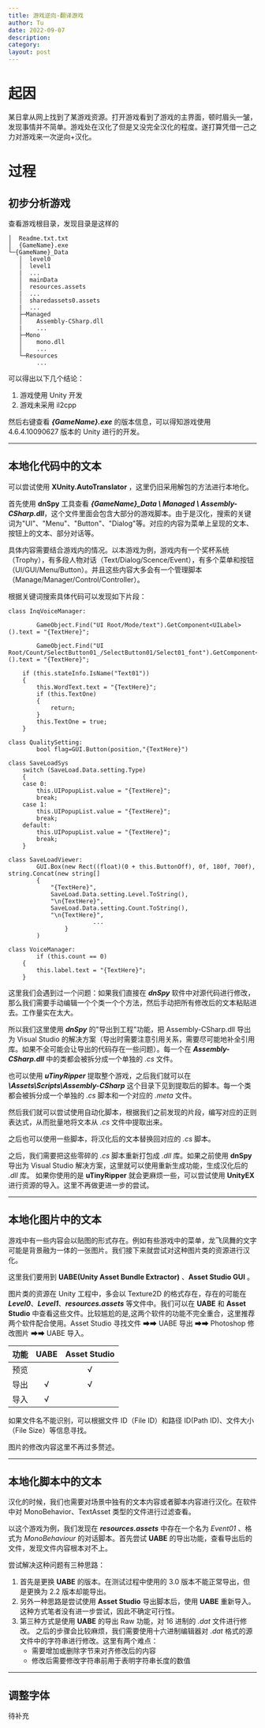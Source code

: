 ```yaml
---
title: 游戏逆向-翻译游戏
author: Tu
date: 2022-09-07
description:
category:
layout: post
---
```


# 起因

某日拿从网上找到了某游戏资源。打开游戏看到了游戏的主界面，顿时眉头一皱，发现事情并不简单。游戏处在汉化了但是又没完全汉化的程度。遂打算凭借一己之力对游戏来一次逆向+汉化。

# 过程

## 初步分析游戏

查看游戏根目录，发现目录是这样的

```
│  Readme.txt.txt
│  {GameName}.exe
└─{GameName}_Data
   │  level0
   │  level1
   |  ...
   │  mainData
   │  resources.assets
   |  ...
   │  sharedassets0.assets
   |  ...
   ├─Managed
   │    Assembly-CSharp.dll
   |    ...
   ├─Mono
   │    mono.dll
   │    ...
   └─Resources
        ...
```

可以得出以下几个结论：

1. 游戏使用 Unity 开发
2. 游戏未采用 il2cpp

然后右键查看 **_{GameName}.exe_** 的版本信息，可以得知游戏使用 4.6.4.10090627 版本的 Unity 进行的开发。

---

## 本地化代码中的文本

可以尝试使用 **XUnity.AutoTranslator** ，这里仍旧采用解包的方法进行本地化。

首先使用 **dnSpy** 工具查看 **_{GameName}\_Data \ Managed \ Assembly-CSharp.dll_**，这个文件里面会包含大部分的游戏脚本。由于是汉化，搜索的关键词为"UI"、"Menu"、"Button"、"Dialog"等。对应的内容为菜单上呈现的文本、按钮上的文本、部分对话等。

具体内容需要结合游戏内的情况。以本游戏为例，游戏内有一个奖杯系统（Trophy），有多段人物对话（Text/Dialog/Scence/Event），有多个菜单和按钮（UI/GUI/Menu/Button）。并且这些内容大多会有一个管理脚本（Manage/Manager/Control/Controller）。

根据关键词搜索具体代码可以发现如下片段：

```
class InqVoiceManager:

        GameObject.Find("UI Root/Mode/text").GetComponent<UILabel>().text = "{TextHere}";

        GameObject.Find("UI Root/Count/SelectButton01_/SelectButton01/Select01_font").GetComponent<UILabel>().text = "{TextHere}";

	if (this.stateInfo.IsName("Text01"))
	{
		this.WordText.text = "{TextHere}";
		if (this.TextOne)
		{
			return;
		}
		this.TextOne = true;
	}

```

```
class QualitySetting:
        bool flag=GUI.Button(position,"{TextHere}")
```

```
class SaveLoadSys
	switch (SaveLoad.Data.setting.Type)
	{
	case 0:
		this.UIPopupList.value = "{TextHere}";
		break;
	case 1:
		this.UIPopupList.value = "{TextHere}";
		break;
	default:
		this.UIPopupList.value = "{TextHere}";
		break;
	}
```

```
class SaveLoadViewer:
        GUI.Box(new Rect((float)(0 + this.ButtonOff), 0f, 180f, 700f), string.Concat(new string[]
		{
			"{TextHere}",
			SaveLoad.Data.setting.Level.ToString(),
			"\n{TextHere}",
			SaveLoad.Data.setting.Count.ToString(),
			"\n{TextHere}",
                        ...
                }
        )
```

```
class VoiceManager:
        if (this.count == 0)
	{
		this.label.text = "{TextHere}";
	}
```

这里我们会遇到过一个问题：如果我们直接在 **_dnSpy_** 软件中对源代码进行修改，那么我们需要手动编辑一个个类一个个方法，然后手动把所有修改后的文本粘贴进去。工作量实在太大。

所以我们这里使用 **_dnSpy_** 的"导出到工程"功能，把 Assembly-CSharp.dll 导出为 Visual Studio 的解决方案（导出时需要注意引用关系，需要尽可能地补全引用库。如果不全可能会让导出的代码存在一些问题）。每一个在 **_Assembly-CSharp.dll_** 中的类都会被拆分成一个单独的 _.cs_ 文件。

也可以使用 **_uTinyRipper_** 提取整个游戏，之后我们就可以在 **_\Assets\Scripts\Assembly-CSharp_** 这个目录下见到提取后的脚本。每一个类都会被拆分成一个单独的 _.cs_ 脚本和一个对应的 _.meta_ 文件。

然后我们就可以尝试使用自动化脚本，根据我们之前发现的片段，编写对应的正则表达式，从而批量地将文本从 _.cs_ 文件中提取出来。

之后也可以使用一些脚本，将汉化后的文本替换回对应的 _.cs_ 脚本。

之后，我们需要把这些零碎的 _.cs_ 脚本重新打包成 _.dll_ 库。如果之前使用 **dnSpy** 导出为 Visual Studio 解决方案，这里就可以使用重新生成功能，生成汉化后的 _.dll_ 库。
如果你使用的是 **uTinyRipper** 就会更麻烦一些，可以尝试使用 **UnityEX** 进行资源的导入。这里不再做更进一步的尝试。

---

## 本地化图片中的文本

游戏中有一些内容会以贴图的形式存在。例如有些游戏中的菜单，龙飞凤舞的文字可能是背景融为一体的一张图片。我们接下来就尝试对这种图片类的资源进行汉化。

这里我们要用到 **UABE(Unity Asset Bundle Extractor)** 、**Asset Studio GUI** 。

图片类的资源在 Unity 工程中，多会以 Texture2D 的格式存在，存在的可能在 **_Level0_**、**_Level1_**、**_resources.assets_** 等文件中。我们可以在 **UABE** 和 **Asset Studio** 中查看这些文件。比较尴尬的是,这两个软件的功能不完全重合，这里推荐两个软件配合使用。Asset Studio 寻找文件 ➡➡ UABE 导出 ➡➡ Photoshop 修改图片 ➡➡ UABE 导入。

| 功能 | UABE | Asset Studio |
| :--: | :--: | :----------: |
| 预览 |      |      √       |
| 导出 |  √   |      √       |
| 导入 |  √   |              |

如果文件名不能识别，可以根据文件 ID（File ID）和路径 ID(Path ID)、文件大小（File Size）等信息寻找。

图片的修改内容这里不再过多赘述。

---

## 本地化脚本中的文本

汉化的时候，我们也需要对场景中独有的文本内容或者脚本内容进行汉化。在软件中对 MonoBehavior、TextAsset 类型的文件进行过滤查看。

以这个游戏为例，我们发现在 **_resources.assets_** 中存在一个名为 _Event01_ 、格式为 _MonoBehaviour_ 的对话脚本。首先尝试 **UABE** 的导出功能，查看导出后的文件，发现文件内容根本对不上。

尝试解决这种问题有三种思路：

1. 首先是更换 **UABE** 的版本。在测试过程中使用的 3.0 版本不能正常导出，但是更换为 2.2 版本却能导出。
2. 另外一种思路是尝试使用 **Asset Studio** 导出脚本后，使用 **UABE** 重新导入。这种方式笔者没有进一步尝试，因此不确定可行性。
3. 第三种方式是使用 **UABE** 的导出 Raw 功能，对 16 进制的 _.dat_ 文件进行修改。
   之后的步骤会比较麻烦，我们需要使用十六进制编辑器对 _.dat_ 格式的源文件中的字符串进行修改。这里有两个难点：
   - 需要增加或删除字节来对齐修改后的内容
   - 修改后需要修改字符串前用于表明字符串长度的数值

---

## 调整字体

待补充
